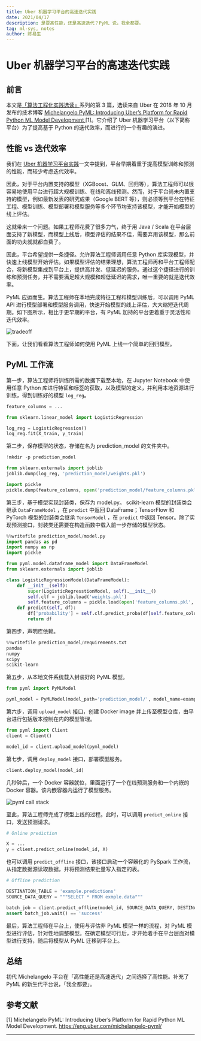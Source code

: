 ```yaml
---
title: Uber 机器学习平台的高速迭代实践
date: 2021/04/17
description: 是要高性能，还是高速迭代？PyML 说，我全都要。
tag: ml-sys, notes
author: 陈易生
---
```


# Uber 机器学习平台的高速迭代实践

## 前言

本文是[「算法工程化实践选读」](./mlsys-we-love)系列的第 3 篇，选读来自 Uber 在 2018 年 10 月发布的技术博客 [Michelangelo PyML: Introducing Uber’s Platform for Rapid Python ML Model Development
](https://eng.uber.com/michelangelo-pyml/) [1]。它介绍了 Uber 机器学习平台（以下简称平台）为了提高基于 Python 的迭代效率，而进行的一个有趣的演进。

## 性能 vs 迭代效率

我们在 [Uber 机器学习平台实践](./uber-michelangelo-overview)一文中提到，平台早期着重于提高模型训练和预测的性能，而较少考虑迭代效率。

因此，对于平台内置支持的模型（XGBoost、GLM、回归等），算法工程师可以很容易地使用平台进行超大规模训练、在线和离线预测。然而，对于平台尚未内置支持的模型，例如最新发表的研究成果（Google BERT 等），则必须等到平台在特征工程、模型训练、模型部署和模型服务等多个环节均支持该模型，才能开始模型的线上评估。

这就带来一个问题。如果工程师花费了很多力气，终于用 Java / Scala 在平台层面支持了新模型，而模型上线后，模型评估的结果不佳，需要弃用该模型，那么前面的功夫就就都白费了。

因此，平台希望提供一条捷径。允许算法工程师调用任意 Python 库实现模型，并快速上线模型开始评估。如果模型评估的结果理想，算法工程师再和平台工程师配合，将新模型集成到平台上，提供高并发、低延迟的服务。通过这个捷径进行的训练和预测任务，并不需要满足超大规模和超低延迟的需求，唯一重要的就是迭代效率。

PyML 应运而生。算法工程师在本地完成特征工程和模型训练后，可以调用 PyML API 进行模型部署和模型服务调用，快速开始模型的线上评估，大大缩短迭代周期。如下图所示，相比于更早期的平台，有 PyML 加持的平台更着重于灵活性和迭代效率。

![tradeoff](/images/uber-michelangelo-pyml/tradeoff.png)

下面，让我们看看算法工程师如何使用 PyML 上线一个简单的回归模型。

## PyML 工作流

第一步，算法工程师将训练所需的数据下载至本地，在 Jupyter Notebook 中使用任意 Python 库进行特征和标签的获取，以及模型的定义，并利用本地资源进行训练，得到训练好的模型 `log_reg`。

```python
feature_columns = ...

from sklearn.linear_model import LogisticRegression

log_reg = LogisticRegression()
log_reg.fit(X_train, y_train)
```

第二步，保存模型的状态，存储在名为 prediction_model 的文件夹中。

```python
!mkdir -p prediction_model

from sklearn.externals import joblib
joblib.dump(log_reg, 'prediction_model/weights.pkl')

import pickle
pickle.dump(feature_columns, open('prediction_model/feature_columns.pkl', 'wb'))
```

第三步，基于模型实现封装类，保存为 model.py。 scikit-learn 模型的封装类会继承 `DataFrameModel` ，在 `predict` 中返回 DataFrame；TensorFlow 和 PyTorch 模型的封装类会继承 `TensorModel` ，在 `predict` 中返回 Tensor。除了实现预测接口，封装类还需要在构造函数中载入前一步存储的模型状态。

```python
%%writefile prediction_model/model.py
import pandas as pd
import numpy as np
import pickle

from pyml.model.dataframe_model import DataFrameModel
from sklearn.externals import joblib

class LogisticRegressionModel(DataFrameModel):
    def __init__(self):
        super(LogisticRegresstionModel, self).__init__()
        self.clf = joblib.load('weights.pkl')
        self.feature_columns = pickle.load(open('feature_columns.pkl', 'rb'))
    def predict(self, df):
        df['probability'] = self.clf.predict_proba(df[self.feature_columns])[:,0]
        return df
```

第四步，声明库依赖。

```python
%%writefile prediction_model/requirements.txt
pandas
numpy
scipy
scikit-learn
```

第五步，从本地文件系统载入封装好的 PyML 模型。

```python
from pyml import PyMLModel

pyml_model = PyMLModel(model_path='prediction_model/', model_name=example_prediction_model)
```

第六步，调用 `upload_model` 接口，创建 Docker image 并上传至模型仓库，由平台进行包括版本控制在内的模型管理。

```python
from pyml import Client
client = Client()

model_id = client.upload_model(pyml_model)
```

第七步，调用 `deploy_model` 接口，部署模型服务。

```python
client.deploy_model(model_id)
```

几秒钟后，一个 Docker 容器就位，里面运行了一个在线预测服务和一个内嵌的 Docker 容器。该内嵌容器内运行了模型服务。

![pyml call stack](/images/uber-michelangelo-pyml/pyml-call-stack.png)

至此，算法工程师完成了模型上线的过程。此时，可以调用 `predict_online` 接口，发送预测请求。

```python
# Online prediction

X = ...
y = client.predict_online(model_id, X)
```

也可以调用 `predict_offline` 接口，该接口启动一个容器化的 PySpark 工作流，从指定数据源读取数据，并将预测结果批量写入指定的表。

```python
# Offline prediction

DESTINATION_TABLE = 'example.predictions'
SOURCE_DATA_QUERY = """SELECT * FROM exmple.data"""

batch_job = client.predict_offline(model_id, SOURCE_DATA_QUERY, DESTINATION_TABLE)
assert batch_job.wait() == 'success'
```

最后，算法工程师在平台上，使用与评估非 PyML 模型一样的流程，对 PyML 模型进行评估，针对性地调整模型。在确定模型可行后，才开始着手在平台层面对模型进行支持，随后将模型从 PyML 迁移到平台上。

## 总结

初代 Michelangelo 平台在「高性能还是高速迭代」之间选择了高性能。补充了 PyML 的新生代平台说，「我全都要」。

## 参考文献

[1] Michelangelo PyML: Introducing Uber’s Platform for Rapid Python ML Model Development. https://eng.uber.com/michelangelo-pyml/

---

